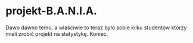 # projekt-B.A.N.I.A.
Dawo dawno temu, a właściwie to teraz było sobie kilku studentów którzy mieli zrobić projekt na statystykę. Koniec.
